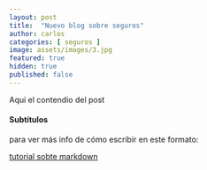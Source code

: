 ```yaml
---
layout: post
title:  "Nuevo blog sobre seguros"
author: carlos
categories: [ seguros ]
image: assets/images/3.jpg
featured: true
hidden: true
published: false
---
```


Aqui el contendio del post

#### Subtítulos

para ver más info de cómo escribir en este formato:

<a href="https://www.markdowntutorial.com/es/">tutorial sobte markdown</a>
